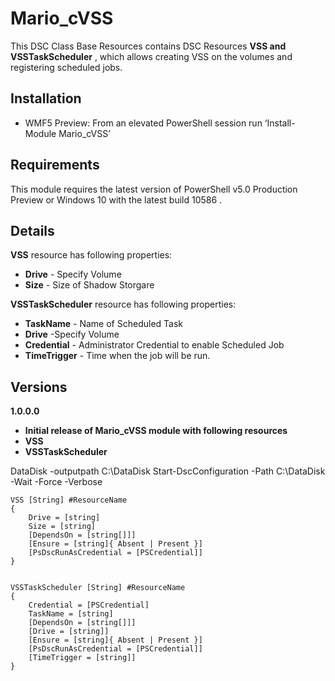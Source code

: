 # Mario_cVSS


This DSC Class Base Resources contains DSC Resources **VSS and VSSTaskScheduler** , which allows creating VSS on the volumes and registering scheduled jobs.


Installation
-------
-   WMF5 Preview: From an elevated PowerShell session run ‘Install-Module Mario_cVSS’


Requirements
-------

This module requires the latest version of PowerShell v5.0 Production Preview or Windows 10 with the latest build 10586 . 

Details
-------

**VSS** resource has following properties:

- **Drive** - Specify Volume 
- **Size** - Size of Shadow Storgare 

**VSSTaskScheduler** resource has following properties:

- **TaskName** - Name of Scheduled Task 
- **Drive** -Specify Volume
- **Credential** - Administrator Credential to enable Scheduled Job 
- **TimeTrigger** - Time when the job will be run. 

Versions
-------
**1.0.0.0**
- **Initial release of Mario_cVSS module with following resources**
- **VSS**
- **VSSTaskScheduler**

DataDisk -outputpath C:\DataDisk
Start-DscConfiguration -Path C:\DataDisk -Wait -Force -Verbose
```
VSS [String] #ResourceName
{
    Drive = [string]
    Size = [string]
    [DependsOn = [string[]]]
    [Ensure = [string]{ Absent | Present }]
    [PsDscRunAsCredential = [PSCredential]]
}

 
VSSTaskScheduler [String] #ResourceName
{
    Credential = [PSCredential]
    TaskName = [string]
    [DependsOn = [string[]]]
    [Drive = [string]]
    [Ensure = [string]{ Absent | Present }]
    [PsDscRunAsCredential = [PSCredential]]
    [TimeTrigger = [string]]
}
